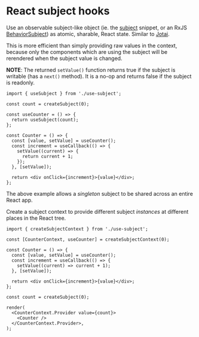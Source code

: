# React subject hooks

Use an observable subject-like object (ie. the [subject](../subject) snippet, or an RxJS [BehaviorSubject](https://rxjs.dev/guide/subject#behaviorsubject)) as atomic, sharable, React state. Similar to [Jotai](https://www.npmjs.com/package/jotai).

This is more efficient than simply providing raw values in the context,
because only the components which are using the subject will be rerendered
when the subject value is changed.

**NOTE**: The returned `setValue()` function returns true if the subject is
writable (has a `next()` method). It is a no-op and returns false if the
subject is readonly.

```tsx
import { useSubject } from './use-subject';

const count = createSubject(0);

const useCounter = () => {
  return useSubject(count);
};

const Counter = () => {
  const [value, setValue] = useCounter();
  const increment = useCallback(() => {
    setValue((current) => {
      return current + 1;
    });
  }, [setValue]);

  return <div onClick={increment}>{value}</div>;
};
```

The above example allows a _singleton_ subject to be shared across an entire React app.

Create a subject context to provide different subject _instances_ at different places in the React tree.

```tsx
import { createSubjectContext } from './use-subject';

const [CounterContext, useCounter] = createSubjectContext(0);

const Counter = () => {
  const [value, setValue] = useCounter();
  const increment = useCallback(() => {
    setValue((current) => current + 1);
  }, [setValue]);

  return <div onClick={increment}>{value}</div>;
};

const count = createSubject(0);

render(
  <CounterContext.Provider value={count}>
    <Counter />
  </CounterContext.Provider>,
);
```
